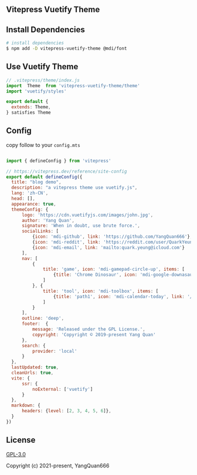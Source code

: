 ## Vitepress Vuetify Theme

## Install Dependencies

```bash
# install dependencies
$ npm add -D vitepress-vuetify-theme @mdi/font
```

## Use Vuetify Theme
```js [.vitepress/theme/index.js]
// .vitepress/theme/index.js
import  Theme  from 'vitepress-vuetify-theme/theme'
import 'vuetify/styles'

export default {
  extends: Theme,
} satisfies Theme
```

## Config
copy follow to your `config.mts`
```js [.vitepress/config.js]

import { defineConfig } from 'vitepress'

// https://vitepress.dev/reference/site-config
export default defineConfig({
  title: "blog demo",
  description: "a vitepress theme use vuetify.js",
  lang: 'zh-CN',
  head: [],
  appearance: true,
  themeConfig: {
      logo: 'https://cdn.vuetifyjs.com/images/john.jpg',
      author: 'Yang Quan',
      signature: 'When in doubt, use brute force.',
      socialLinks: [
          {icon: 'mdi-github', link: 'https://github.com/YangQuan666'},
          {icon: 'mdi-reddit', link: 'https://reddit.com/user/QuarkYeung'},
          {icon: 'mdi-email', link: 'mailto:quark.yeung@icloud.com'}
      ],
      nav: [
          {
              title: 'game', icon: 'mdi-gamepad-circle-up', items: [
                  {title: 'Chrome Dinosaur', icon: 'mdi-google-downasaur', link: '/game/path1/'},
              ]
          }, {
              title: 'tool', icon: 'mdi-toolbox', items: [
                  {title: 'path1', icon: 'mdi-calendar-today', link: '/tool/path1/'},
              ]
          }
      ],
      outline: 'deep',
      footer:  {
          message: 'Released under the GPL License.',
          copyright: 'Copyright © 2019-present Yang Quan'
      },
      search: {
          provider: 'local'
      }
  },
  lastUpdated: true,
  cleanUrls: true,
  vite: {
      ssr: {
          noExternal: ['vuetify']
      }
  },
  markdown: {
      headers: {level: [2, 3, 4, 5, 6]},
  }
})

```
## License

[GPL-3.0](https://opensource.org/licenses/GPL-3.0)

Copyright (c) 2021-present, YangQuan666